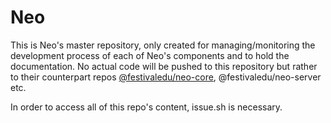 # Neo

This is Neo's master repository, only created for managing/monitoring the development process of each of Neo's components and to hold the documentation. No actual code will be pushed to this repository but rather to their counterpart repos [@festivaledu/neo-core](https://github.com/festivaledu/festivaledu/neo-core), @festivaledu/neo-server etc.  
  
In order to access all of this repo's content, issue.sh is necessary.
